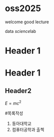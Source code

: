# oss2025
welcome
good lecture


data *science*lab

# Header 1
Header 1
========

## Header2


$E=mc^2$

#목록작성
 1. 동아대학교
 2. 컴퓨터공학과
출첵
